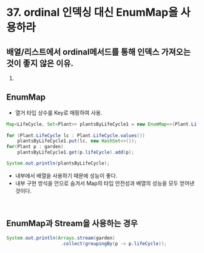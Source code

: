 # 37. ordinal 인덱싱 대신 EnumMap을 사용하라

## 배열/리스트에서 ordinal메서드를 통해 인덱스 가져오는 것이 좋지 않은 이유.
1. 



## EnumMap
- 열거 타입 상수를 Key로 매핑하여 사용.
```java
Map<LifeCycle, Set<Plant>> plantsByLifeCycle1 = new EnumMap<>(Plant.LifeCycle.class);
        
for (Plant.LifeCycle lc : Plant.LifeCycle.values())
    plantsByLifeCycle1.put(lc, new HashSet<>());
for(Plant p : garden)
    plantsByLifeCycle1.get(p.lifeCycle).add(p);

System.out.println(plantsByLifeCycle);
```
- 내부에서 배열을 사용하기 때문에 성능이 좋다.
- 내부 구현 방식을 안으로 숨겨서 Map의 타입 안전성과 배열의 성능을 모두 얻어낸 것이다.


</br>

## EnumMap과 Stream을 사용하는 경우
```java
System.out.println(Arrays.stream(garden)
                    .collect(groupingBy(p -> p.lifeCycle));
```
